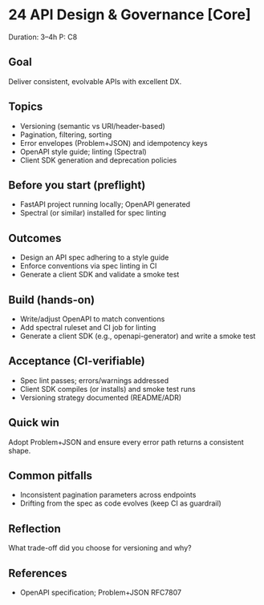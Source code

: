 # 24 API Design & Governance [Core]

Duration: 3–4h
P: C8

## Goal
Deliver consistent, evolvable APIs with excellent DX.

## Topics
- Versioning (semantic vs URI/header-based)
- Pagination, filtering, sorting
- Error envelopes (Problem+JSON) and idempotency keys
- OpenAPI style guide; linting (Spectral)
- Client SDK generation and deprecation policies

## Before you start (preflight)
- FastAPI project running locally; OpenAPI generated
- Spectral (or similar) installed for spec linting

## Outcomes
- Design an API spec adhering to a style guide
- Enforce conventions via spec linting in CI
- Generate a client SDK and validate a smoke test

## Build (hands-on)
- Write/adjust OpenAPI to match conventions
- Add spectral ruleset and CI job for linting
- Generate a client SDK (e.g., openapi-generator) and write a smoke test

## Acceptance (CI-verifiable)
- Spec lint passes; errors/warnings addressed
- Client SDK compiles (or installs) and smoke test runs
- Versioning strategy documented (README/ADR)

## Quick win
Adopt Problem+JSON and ensure every error path returns a consistent shape.

## Common pitfalls
- Inconsistent pagination parameters across endpoints
- Drifting from the spec as code evolves (keep CI as guardrail)

## Reflection
What trade-off did you choose for versioning and why?

## References
- OpenAPI specification; Problem+JSON RFC7807
